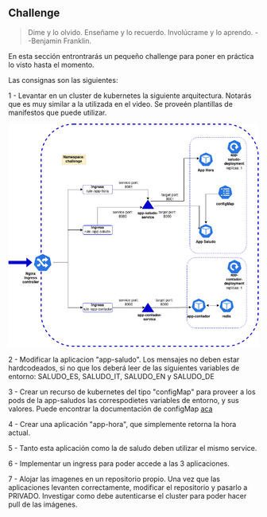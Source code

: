 ## Challenge
> Dime y lo olvido. Enseñame y lo recuerdo. Involúcrame y lo aprendo.
--Benjamin Franklin.

En esta sección entrontrarás un pequeño challenge para poner en práctica lo visto hasta el momento. 

Las consignas son las siguientes:

1 - Levantar en un cluster de kubernetes la siguiente arquitectura. Notarás que es muy similar a la utilizada en el video. Se proveén plantillas de manifestos que puede utilizar.

![ArquitecturaChallenge](./intro-k8s-challenge.png "Diagrama arquitectura del challenge")


2 - Modificar la aplicacion "app-saludo". Los mensajes no deben estar hardcodeados, si no que los deberá leer de las siguientes variables de entorno: SALUDO_ES, SALUDO_IT, SALUDO_EN y SALUDO_DE

3 - Crear un recurso de kubernetes del tipo "configMap" para proveer a los pods de la app-saludos las correspodietes variables de entorno, y sus valores. Puede encontrar la documentación de configMap [aca](https://kubernetes.io/es/docs/concepts/configuration/configmap/)


4 - Crear una aplicación "app-hora", que simplemente retorna la hora actual.

5 - Tanto esta aplicación como la de saludo deben utilizar el mismo service.

6 - Implementar un ingress para poder accede a las 3 aplicaciones.

7 - Alojar las imagenes en un repositorio propio. Una vez que las aplicaciones levanten correctamente, modificar el repositorio y pasarlo a PRIVADO. Investigar como debe autenticarse el cluster para poder hacer pull de las imágenes.